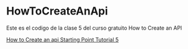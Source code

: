 # HowToCreateAnApi

<p>
Este es el codigo de la clase 5 del curso gratuito How to Create an API
</p>

<a href="">How to Create an api Starting Point Tutorial 5</a>